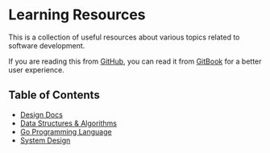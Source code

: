 # Learning Resources

This is a collection of useful resources about various topics related to software
development.

If you are reading this from [GitHub](https://github.com/marcelohmariano/learning-resources),
you can read it from [GitBook](https://marcelohmariano.gitbook.io/learning-resources/)
for a better user experience.

## Table of Contents

* [Design Docs](design-docs.md)
* [Data Structures & Algorithms](dsa.md)
* [Go Programming Language](go.md)
* [System Design](system-design.md)
